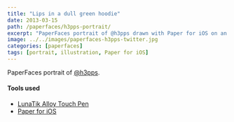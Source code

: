 ```yaml
---
title: "Lips in a dull green hoodie"
date: 2013-03-15
path: /paperfaces/h3pps-portrait/
excerpt: "PaperFaces portrait of @h3pps drawn with Paper for iOS on an iPad."
image: ../../images/paperfaces-h3pps-twitter.jpg
categories: [paperfaces]
tags: [portrait, illustration, Paper for iOS]
---
```


PaperFaces portrait of [@h3pps](https://twitter.com/h3pps).

#### Tools used

- [LunaTik Alloy Touch Pen](https://www.amazon.com/gp/product/B00821TR7G/ref=as_li_ss_tl?ie=UTF8&tag=mademist-20&linkCode=as2&camp=1789&creative=390957&creativeASIN=B00821TR7G)
- [Paper for iOS](https://paper.bywetransfer.com/)

